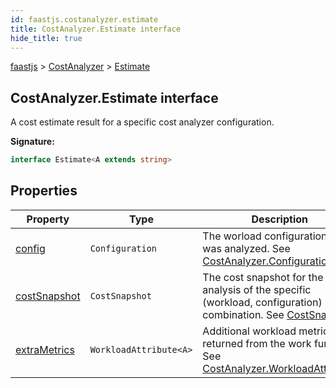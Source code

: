 ```yaml
---
id: faastjs.costanalyzer.estimate
title: CostAnalyzer.Estimate interface
hide_title: true
---
```

[faastjs](./faastjs.md) &gt; [CostAnalyzer](./faastjs.costanalyzer.md) &gt; [Estimate](./faastjs.costanalyzer.estimate.md)

## CostAnalyzer.Estimate interface

A cost estimate result for a specific cost analyzer configuration.

<b>Signature:</b>

```typescript
interface Estimate<A extends string> 
```

## Properties

|  Property | Type | Description |
|  --- | --- | --- |
|  [config](./faastjs.costanalyzer.estimate.config.md) | <code>Configuration</code> | The worload configuration that was analyzed. See [CostAnalyzer.Configuration](./faastjs.costanalyzer.configuration.md)<!-- -->. |
|  [costSnapshot](./faastjs.costanalyzer.estimate.costsnapshot.md) | <code>CostSnapshot</code> | The cost snapshot for the cost analysis of the specific (workload, configuration) combination. See [CostSnapshot](./faastjs.costsnapshot.md)<!-- -->. |
|  [extraMetrics](./faastjs.costanalyzer.estimate.extrametrics.md) | <code>WorkloadAttribute&lt;A&gt;</code> | Additional workload metrics returned from the work function. See [CostAnalyzer.WorkloadAttribute](./faastjs.costanalyzer.workloadattribute.md)<!-- -->. |
